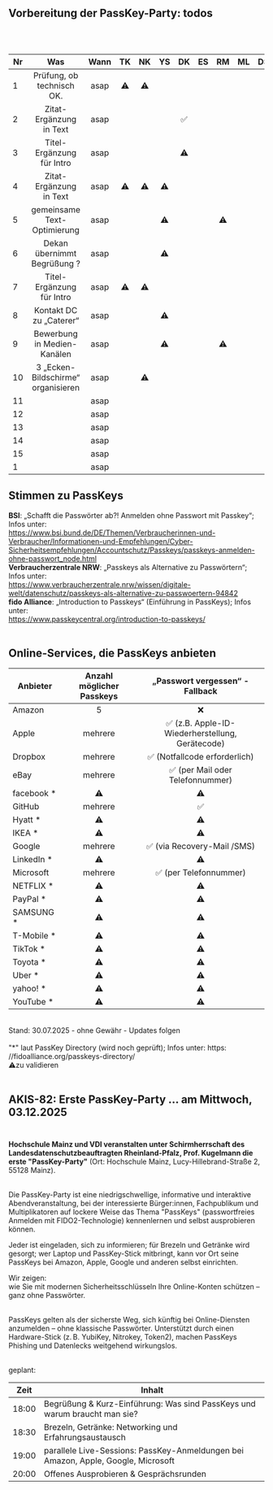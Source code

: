 ## Vorbereitung der PassKey-Party:  todos<br><br><br>
| Nr        | Was                           | Wann   | TK | NK | YS | DK | ES | RM | ML | DS | MW | CM | MM | DC |
|-------------|:-------------------------:|:--------:|:--:|:--:|:--:|:--:|:--:|:--:|:--:|:--:|:--:|:--:|:--:|:--:|
| 1           | Prüfung, ob technisch OK.  |   asap   | ⚠️| ⚠️|    |    |    |    |    |    |    | ⚠️| ⚠️ |    |
| 2           | Zitat-Ergänzung in Text    |   asap   |    |   |    | ✅|    |    |    |    |    |    |     |    |
| 3           | Titel-Ergänzung für Intro  |   asap   |    |   |    | ⚠️ |    |    |    |    |    |    |    |    |
| 4           | Zitat-Ergänzung in Text    |   asap   | ⚠️| ⚠️| ⚠️ |    |    |    |    |    |    |    |    |    |
| 5           | gemeinsame Text-Optimierung|   asap   |    |   | ⚠️ |    |    | ⚠️ |    |    |    |    |    |    |
| 6           |Dekan übernimmt Begrüßung ? |   asap   |    |   | ⚠️ |    |    |    |    |    |    |    |    |    |
| 7           | Titel-Ergänzung für Intro  |   asap   | ⚠️| ⚠️|    |    |    |    |    |    |    |    |    |    |
| 8           | Kontakt DC zu „Caterer“    |   asap   |    |   | ⚠️ |    |    |    |    |    |    |    |    |    |
| 9           | Bewerbung in Medien-Kanälen|   asap   |    |   | ⚠️ |    |    | ⚠️ |    |    |    |    |    |    |
| 10          | 3 „Ecken-Bildschirme“ organisieren|   asap   |    | ⚠️|    |    |    |    |    |    |    |    |    |    |
| 11          |                            |   asap   |    |   |    |    |    |    |    |    |    |    |    |    |
| 12          |                            |   asap   |    |   |    |    |    |    |    |    |    |    |    |    |
| 13          |                            |   asap   |    |   |    |    |    |    |    |    |    |    |    |    |
| 14          |                            |   asap   |    |   |    |    |    |    |    |    |    |    |    |    |
| 15          |                            |   asap   |    |   |    |    |    |    |    |    |    |    |    |    |
| 1           |                            |   asap   |    |   |    |    |    |    |    |    |    |    |    |    |




## Stimmen zu PassKeys<br>
**BSI**: „Schafft die Passwörter ab?! Anmelden ohne Passwort mit Passkey“; Infos unter:<br>
https://www.bsi.bund.de/DE/Themen/Verbraucherinnen-und-Verbraucher/Informationen-und-Empfehlungen/Cyber-Sicherheitsempfehlungen/Accountschutz/Passkeys/passkeys-anmelden-ohne-passwort_node.html<br>
**Verbraucherzentrale NRW**: „Passkeys als Alternative zu Passwörtern“; Infos unter:<br>
https://www.verbraucherzentrale.nrw/wissen/digitale-welt/datenschutz/passkeys-als-alternative-zu-passwoertern-94842<br>
**fido Alliance**: „Introduction to Passkeys“ (Einführung in PassKeys); Infos unter:<br>
https://www.passkeycentral.org/introduction-to-passkeys/<br><br>

## Online-Services, die PassKeys anbieten<br>

|Anbieter        | Anzahl möglicher Passkeys       |„Passwort vergessen“ - Fallback     |
|-------------|:----------------:|:------------:|
| Amazon    | 5     | ❌  |
| Apple    | mehrere | ✅ (z.B. Apple-ID-Wiederherstellung, Gerätecode) |
| Dropbox    | mehrere    | ✅ (Notfallcode erforderlich) |
| eBay    | mehrere    | ✅ (per Mail oder Telefonnummer) |
| facebook *    | ⚠️   | ⚠️  |
| GitHub    | mehrere   | ✅  |
| Hyatt *    | ⚠️   | ⚠️  |
| IKEA *    | ⚠️   | ⚠️  |
| Google    | mehrere   | ✅ (via Recovery-Mail /SMS)  |
| LinkedIn *    | ⚠️   | ⚠️  |
| Microsoft    | mehrere   | ✅ (per Telefonnummer)  |
| NETFLIX *    | ⚠️   | ⚠️  |
| PayPal *    | ⚠️   | ⚠️  |
| SAMSUNG *    | ⚠️   | ⚠️  |
| T-Mobile *    | ⚠️   | ⚠️  |
| TikTok *    | ⚠️   | ⚠️  |
| Toyota *    | ⚠️   | ⚠️  |
| Uber *    | ⚠️   | ⚠️  |
| yahoo! *    | ⚠️   | ⚠️  |
| YouTube *    | ⚠️   | ⚠️  |

<br>
Stand: 30.07.2025 - ohne Gewähr - Updates folgen<br><br>
"*" laut PassKey Directory (wird noch geprüft); Infos unter:  https: //fidoalliance.org/passkeys-directory/<br>    
⚠️zu validieren<br><br>

## AKIS-82: Erste PassKey-Party</strong> ... am Mittwoch, 03.12.2025  <br><br>

**Hochschule Mainz und VDI veranstalten unter Schirmherrschaft des Landesdatenschutzbeauftragten Rheinland-Pfalz, Prof. Kugelmann die erste "PassKey-Party"** (Ort: Hochschule Mainz, Lucy-Hillebrand-Straße 2, 55128 Mainz).<br><br>

Die PassKey-Party ist eine niedrigschwellige, informative und interaktive Abendveranstaltung, bei der interessierte Bürger\:innen, Fachpublikum und Multiplikatoren auf lockere Weise das Thema "PassKeys" (passwortfreies Anmelden mit FIDO2-Technologie) kennenlernen und selbst ausprobieren können.<br>

Jeder ist eingeladen, sich zu informieren; für Brezeln und Getränke wird gesorgt; wer Laptop und PassKey-Stick mitbringt, kann vor Ort seine PassKeys bei Amazon, Apple, Google und anderen selbst einrichten.<br>

Wir zeigen:  <br>
wie Sie mit modernen Sicherheitsschlüsseln Ihre Online-Konten schützen – ganz ohne Passwörter.<br><br>

PassKeys gelten als der sicherste Weg, sich künftig bei Online-Diensten anzumelden – ohne klassische Passwörter. Unterstützt durch einen Hardware-Stick (z. B. YubiKey, Nitrokey, Token2), machen PassKeys Phishing und Datenlecks weitgehend wirkungslos.<br><br>

geplant:  

|Zeit        | Inhalt       |
|-------------|---------------------------------|
| 18:00    | Begrüßung & Kurz-Einführung: Was sind PassKeys und warum braucht man sie?     |
| 18:30    | Brezeln, Getränke: Networking und Erfahrungsaustausch     |
| 19:00    | parallele Live-Sessions: PassKey-Anmeldungen bei Amazon, Apple, Google, Microsoft     |
| 20:00    | Offenes Ausprobieren & Gesprächsrunden     |



<br><br><br><br>

